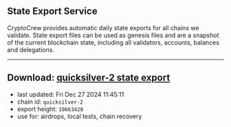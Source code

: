 ## State Export Service
CryptoCrew provides automatic daily state exports for all chains we validate. State export files can be used as genesis files and are a snapshot of the current blockchain state, including all validators, accounts, balances and delegations.

---
**Download: [quicksilver-2 state export](https://dl-eu2.ccvalidators.com/SERVICE/quicksilver/quicksilver-2_export_10663420.json)**
---

- last updated: Fri Dec 27 2024 11:45:11
- chain id: `quicksilver-2`
- export height: `10663420`
- use for: airdrops, local tests, chain recovery
